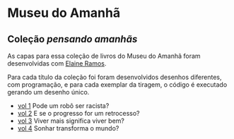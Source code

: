 # Museu do Amanhã
## Coleção *pensando amanhãs*

As capas para essa coleção de livros do Museu do Amanhã foram desenvolvidas com [Elaine Ramos](https://elaineramos-estudiografico.com.br/Sobre).

Para cada título da coleção foi foram desenvolvidos desenhos diferentes, com programação, e para cada exemplar da tiragem, o código é executado gerando um desenho único.

- [vol 1](1.md) Pode um robô ser racista?
- [vol 2](2.md) E se o progresso for um retrocesso?
- [vol 3](3.md) Viver mais significa viver bem?
- [vol 4](4.md) Sonhar transforma o mundo?
